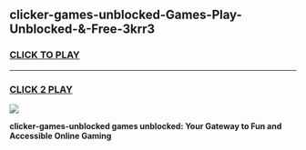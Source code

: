
## clicker-games-unblocked-Games-Play-Unblocked-&-Free-3krr3
<h3>
<a href="https://premium76.site?title=clicker-games-unblocked&ref=24A">CLICK TO PLAY</a></h3>
<hr>

<h3>
<a href="https://premium76.site?title=clicker-games-unblocked&ref=24A">CLICK 2 PLAY</a>
  
</h3>

<a href="https://premium76.site?title=clicker-games-unblocked&ref=24A"><img src="https://clearcache.store/games.png"></a>


**clicker-games-unblocked games unblocked: Your Gateway to Fun and Accessible Online Gaming**
